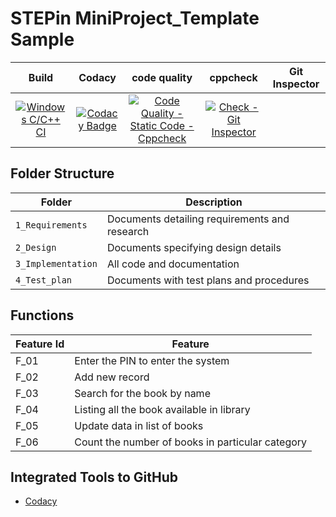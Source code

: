 # STEPin MiniProject_Template Sample


|Build|Codacy|code quality|cppcheck|Git Inspector|
|:--:|:--:|:--:|:--:|:--:|
|[![Windows C/C++ CI](https://github.com/Anvithagreddy/Project_ltts/actions/workflows/c-cpp.yml/badge.svg)](https://github.com/Anvithagreddy/Project_ltts/actions/workflows/c-cpp.yml)|[![Codacy Badge](https://app.codacy.com/project/badge/Grade/5a2eda4db1cc4a20bfa546f382f8502d)](https://www.codacy.com/gh/Anvithagreddy/Project_ltts/dashboard?utm_source=github.com&amp;utm_medium=referral&amp;utm_content=Anvithagreddy/Project_ltts&amp;utm_campaign=Badge_Grade)|[![Code Quality - Static Code - Cppcheck](https://github.com/Anvithagreddy/Project_ltts/actions/workflows/c-cppcheck.yml/badge.svg)](https://github.com/Anvithagreddy/Project_ltts/actions/workflows/c-cppcheck.yml)|[![Check - Git Inspector](https://github.com/Anvithagreddy/Project_ltts/actions/workflows/arc-gitinspector.yml/badge.svg)](https://github.com/Anvithagreddy/Project_ltts/actions/workflows/arc-gitinspector.yml)|

## Folder Structure
Folder             | Description
-------------------| -----------------------------------------
`1_Requirements`   | Documents detailing requirements and research
`2_Design`         | Documents specifying design details
`3_Implementation` | All code and documentation
`4_Test_plan`      | Documents with test plans and procedures

## Functions 

| Feature Id | Feature |
| -----------|---------|
|F_01| Enter the PIN to enter the system |
|F_02| Add new record |
|F_03| Search for the book by name |
|F_04| Listing all the book available in library |
|F_05| Update data in list of books |
|F_06| Count the number of books in particular category |


## Integrated Tools to GitHub
*  [Codacy](https://www.codacy.com/)

